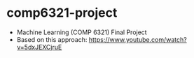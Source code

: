 # comp6321-project
- Machine Learning (COMP 6321) Final Project
- Based on this approach: https://www.youtube.com/watch?v=5dxJEXCjruE
